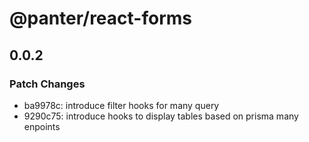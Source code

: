 # @panter/react-forms

## 0.0.2

### Patch Changes

- ba9978c: introduce filter hooks for many query
- 9290c75: introduce hooks to display tables based on prisma many enpoints
